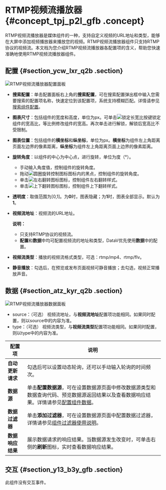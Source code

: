 # RTMP视频流播放器 {#concept_tpj_p2l_gfb .concept}

RTMP视频流播放器是媒体组件的一种，支持自定义视频的URL地址和类型，能够在大屏中添加视频播放器来播放您的视频。RTMP视频流播放器组件只支持RTMP协议的视频流。本文档为您介绍RTMP视频流播放器各配置项的含义，帮助您快速准确地使用RTMP视频流播放器组件。

## 配置 {#section_ycw_lxr_q2b .section}

![RTMP视频流播放器配置面板](http://static-aliyun-doc.oss-cn-hangzhou.aliyuncs.com/assets/img/21806/156885795212817_zh-CN.png)

-   **搜索配置**：单击配置面板右上角的**搜索配置**，可在搜索配置弹出框中输入您需要搜索的配置项名称，快速定位到该配置项，系统支持模糊匹配。详情请参见[搜索组件配置](../cn.zh-CN/管理组件/搜索组件配置.md#)。
-   **图表尺寸**：包括组件的宽度和高度，单位为px。可单击![锁定长宽比按键](http://static-aliyun-doc.oss-cn-hangzhou.aliyuncs.com/assets/img/21818/156885795253660_zh-CN.png)锁定组件的宽高比，等比例修改组件的宽高。再次单击进行解锁，解锁后宽高比不受限制。
-   **图表位置**：包括组件的**横坐标**和**纵坐标**，单位为px。**横坐标**为组件左上角距离页面左边界的像素距离，**纵坐标**为组件左上角距离页面上边界的像素距离。
-   **旋转角度**：以组件的中心为中心点，进行旋转，单位为度（°）。
    -   手动输入角度值，控制组件的旋转角度。
    -   拖动![圆圈旋转控制图标](http://static-aliyun-doc.oss-cn-hangzhou.aliyuncs.com/assets/img/21818/156885795253668_zh-CN.png)图标内的黑点，控制组件的旋转角度。
    -   单击![左右翻转图标](http://static-aliyun-doc.oss-cn-hangzhou.aliyuncs.com/assets/img/21818/156885795253669_zh-CN.png)图标，控制组件左右翻转样式。
    -   单击![上下翻转图标](http://static-aliyun-doc.oss-cn-hangzhou.aliyuncs.com/assets/img/21818/156885795253670_zh-CN.png)图标，控制组件上下翻转样式。
-   **透明度**：取值范围为\[0,1\]。为**0**时，图表隐藏；为**1**时，图表全部显示。默认为**1**。
-   **视频流地址**：视频流的URL地址。

    **说明：** 

    -   只支持RTMP协议的视频流。
    -   **配置**和**数据**中均可配置视频流的地址和类型，DataV优先使用**数据**中的配置。
-   **视频流类型**：播放的视频流格式类型，可选：rtmp/mp4、rtmp/flv。
-   **静音播放**：勾选后，在预览或发布页面视频可静音播放；去勾选，视频正常播放声音。

## 数据 {#section_atz_kyr_q2b .section}

![RTMP视频流播放器数据面板](http://static-aliyun-doc.oss-cn-hangzhou.aliyuncs.com/assets/img/21806/156885795212818_zh-CN.png)

-   source：（可选） 视频流地址，与**视频流地址**配置项功能相同。如果同时配置，则以source中的内容为准。
-   type：（可选） 视频流类型，与**视频流类型**配置项功能相同。如果同时配置，则以type中的内容为准。

|配置项|说明|
|---|--|
|**自动更新请求**|勾选后可以设置动态轮询，还可以手动输入轮询的时间频次。|
|**数据源**|单击**配置数据源**，可在设置数据源页面中修改数据源类型和数据查询代码、预览数据源返回结果以及查看数据响应结果。详情请参见[配置组件数据](../cn.zh-CN/管理组件/配置组件数据.md#)。|
|**数据过滤器**|单击**添加过滤器**，可在设置数据源页面中配置数据过滤器，详情请参见[组件过滤器使用说明](../cn.zh-CN/管理组件/组件数据过滤器使用说明/使用方法.md#)。|
|**数据响应结果**|展示数据请求的响应结果。当数据源发生改变时，可单击右侧的**刷新**图标，实时查看数据响应结果。|

## 交互 {#section_y13_b3y_gfb .section}

此组件没有交互事件。

